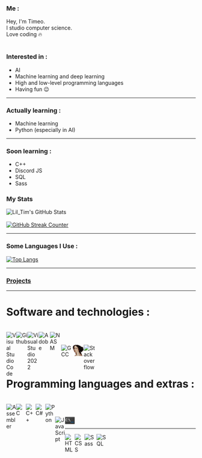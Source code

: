 ### Me :
Hey, I'm Timeo.<br>
I studio computer science.<br>
Love coding 🔥<br><br>

### Interested in :
- AI
- Machine learning and deep learning 
- High and low-level programming languages
- Having fun 😉

***

### Actually learning :
- Machine learning
- Python (especially in AI)

*** 

### Soon learning :
- C++
- Discord JS
- SQL
- Sass

### My Stats
![Lil_Tim's GitHub Stats](https://github-readme-stats.vercel.app/api?username=liltim0&theme=onedark&show_icons=true)
<br><br>
[![GitHub Streak Counter](http://github-readme-streak-stats.herokuapp.com?user=liltim0&theme=onedark&hide_border=true&date_format=M%20j%5B%2C%20Y%5D)](https://git.io/streak-stats)

*** 
### Some Languages I Use :
[![Top Langs](https://github-readme-stats.vercel.app/api/top-langs/?username=liltim0&layout=compact&theme=onedark)](https://github.com/liltim0/github-readme-stats)

***

### [Projects](https://github.com/LilTim0/LilTim0/blob/main/Projects.md)

***

# Software and technologies :
<br>
<img align="left" alt="Visual Studio Code" width="26px" src="https://upload.wikimedia.org/wikipedia/commons/thumb/9/9a/Visual_Studio_Code_1.35_icon.svg/2048px-Visual_Studio_Code_1.35_icon.svg.png" style="max-width: 100%;">
<img align="left" alt="Github" width="30px" src="https://upload.wikimedia.org/wikipedia/commons/9/91/Octicons-mark-github.svg" style="max-width: 100%;">
<img align="left" alt="Visual Studio 2022" width="30px" src="https://visualstudio.microsoft.com/wp-content/uploads/2021/10/Product-Icon.svg" style="max-width: 100%;">
<img align="left" alt="Adobe" width="30px" src="https://upload.wikimedia.org/wikipedia/commons/thumb/7/7b/Adobe_Systems_logo_and_wordmark.svg/1789px-Adobe_Systems_logo_and_wordmark.svg.png" style="max-width: 100%;">
<img align="left" alt="NASM" width="30px" src="https://upload.wikimedia.org/wikipedia/commons/thumb/4/48/Netwide_Assembler.svg/1200px-Netwide_Assembler.svg.png" style="max-width: 100%;">
<br><br>
<img align="left" alt="GCC" width="30px" src="https://upload.wikimedia.org/wikipedia/commons/thumb/a/af/GNU_Compiler_Collection_logo.svg/1200px-GNU_Compiler_Collection_logo.svg.png" style="max-width: 100%;">
<img align="left" alt="IDA Freeware" width="30px" src="https://github.com/LilTim0/LilTim0/blob/main/ida.png" style="max-width: 100%;">
<img align="left" alt="Stackoverflow" width="30px" src="https://cdn.sstatic.net/Sites/stackoverflow/Img/apple-touch-icon@2.png?v=73d79a89bded" style="max-width: 100%;">

<br><br>

# Programming languages and extras :
<br>

<img align="left" alt="Assembler" width="26px" src="https://i.pinimg.com/originals/25/a8/5d/25a85d9e5057430d82273a3c75e73014.png" style="max-width: 100%;">
<img align="left" alt="C" width="26px" src="https://upload.wikimedia.org/wikipedia/commons/1/19/C_Logo.png" style="max-width: 100%;">
<img align="left" alt="C++" width="26px" src="https://upload.wikimedia.org/wikipedia/commons/thumb/1/18/ISO_C%2B%2B_Logo.svg/1200px-ISO_C%2B%2B_Logo.svg.png" style="max-width: 100%;">
<img align="left" alt="C#"width="26px" src="https://seeklogo.com/images/C/c-sharp-c-logo-02F17714BA-seeklogo.com.png" style="max-width: 100%;">
<img align="left" alt="Python" width="26px" src="https://upload.wikimedia.org/wikipedia/commons/thumb/c/c3/Python-logo-notext.svg/1200px-Python-logo-notext.svg.png" style="max-width: 100%;">
<br><br>
<img align="left" alt="JavaScript" width="26px" src="https://upload.wikimedia.org/wikipedia/commons/thumb/9/99/Unofficial_JavaScript_logo_2.svg/2048px-Unofficial_JavaScript_logo_2.svg.png" style="max-width: 100%;">
<img align="left" alt="CMD" width="26px" src="https://github.com/LilTim0/LilTim0/blob/main/cmd.png" style="max-width: 100%;">
<br>

***

<img align="left" alt="HTML" width="26px" src="https://cdn-icons-png.flaticon.com/512/732/732212.png" style="max-width: 100%;">
<img align="left" alt="CSS" width="26px" src="https://upload.wikimedia.org/wikipedia/commons/thumb/6/62/CSS3_logo.svg/240px-CSS3_logo.svg.png" style="max-width: 100%;">
<img align="left" alt="Sass" width="32px" src="https://upload.wikimedia.org/wikipedia/commons/thumb/9/96/Sass_Logo_Color.svg/1280px-Sass_Logo_Color.svg.png" style="max-width: 100%;">
<img align="left" alt="SQL" width="32px" src="https://play-lh.googleusercontent.com/hvK9JjjMrQ-MSP98UVqmwpgojkc89P5tYvLUbvbnAqORVx3o7mUhk_NNdSD4S9_F8pw" style="max-width: 100%;">

<!---
Non-finale version
--->
